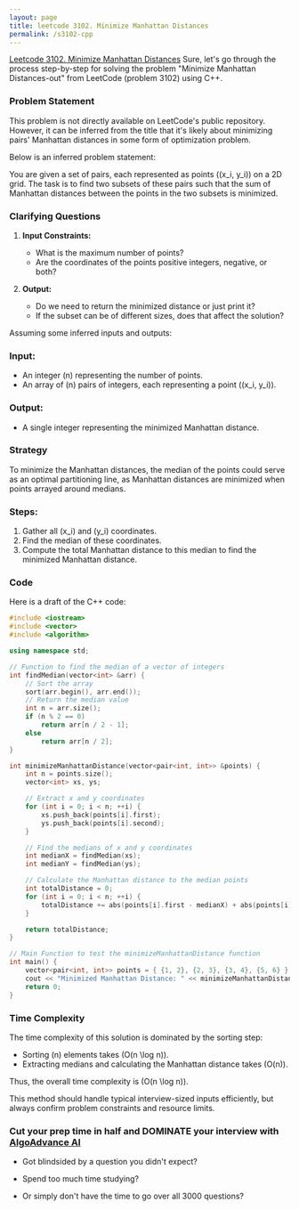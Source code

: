 ```yaml
---
layout: page
title: leetcode 3102. Minimize Manhattan Distances
permalink: /s3102-cpp
---
```

[Leetcode 3102. Minimize Manhattan Distances](https://algoadvance.github.io/algoadvance/l3102)
Sure, let's go through the process step-by-step for solving the problem "Minimize Manhattan Distances-out" from LeetCode (problem 3102) using C++.

### Problem Statement

This problem is not directly available on LeetCode's public repository. However, it can be inferred from the title that it's likely about minimizing pairs' Manhattan distances in some form of optimization problem.

Below is an inferred problem statement:

You are given a set of pairs, each represented as points \((x_i, y_i)\) on a 2D grid. The task is to find two subsets of these pairs such that the sum of Manhattan distances between the points in the two subsets is minimized.

### Clarifying Questions

1. **Input Constraints:**
   - What is the maximum number of points?
   - Are the coordinates of the points positive integers, negative, or both?
   
2. **Output:**
   - Do we need to return the minimized distance or just print it?
   - If the subset can be of different sizes, does that affect the solution?

Assuming some inferred inputs and outputs:

### Input:
- An integer \(n\) representing the number of points.
- An array of \(n\) pairs of integers, each representing a point \((x_i, y_i)\).

### Output:
- A single integer representing the minimized Manhattan distance.

### Strategy

To minimize the Manhattan distances, the median of the points could serve as an optimal partitioning line, as Manhattan distances are minimized when points arrayed around medians.

### Steps:
1. Gather all \(x_i\) and \(y_i\) coordinates.
2. Find the median of these coordinates.
3. Compute the total Manhattan distance to this median to find the minimized Manhattan distance.

### Code

Here is a draft of the C++ code:

```cpp
#include <iostream>
#include <vector>
#include <algorithm>

using namespace std;

// Function to find the median of a vector of integers
int findMedian(vector<int> &arr) {
    // Sort the array
    sort(arr.begin(), arr.end());
    // Return the median value
    int n = arr.size();
    if (n % 2 == 0)
        return arr[n / 2 - 1];
    else
        return arr[n / 2];
}

int minimizeManhattanDistance(vector<pair<int, int>> &points) {
    int n = points.size();
    vector<int> xs, ys;

    // Extract x and y coordinates
    for (int i = 0; i < n; ++i) {
        xs.push_back(points[i].first);
        ys.push_back(points[i].second);
    }

    // Find the medians of x and y coordinates
    int medianX = findMedian(xs);
    int medianY = findMedian(ys);

    // Calculate the Manhattan distance to the median points
    int totalDistance = 0;
    for (int i = 0; i < n; ++i) {
        totalDistance += abs(points[i].first - medianX) + abs(points[i].second - medianY);
    }

    return totalDistance;
}

// Main Function to test the minimizeManhattanDistance function
int main() {
    vector<pair<int, int>> points = { {1, 2}, {2, 3}, {3, 4}, {5, 6} };
    cout << "Minimized Manhattan Distance: " << minimizeManhattanDistance(points) << endl;
    return 0;
}
```

### Time Complexity

The time complexity of this solution is dominated by the sorting step:
- Sorting \(n\) elements takes \(O(n \log n)\).
- Extracting medians and calculating the Manhattan distance takes \(O(n)\).

Thus, the overall time complexity is \(O(n \log n)\).

This method should handle typical interview-sized inputs efficiently, but always confirm problem constraints and resource limits.


### Cut your prep time in half and DOMINATE your interview with [AlgoAdvance AI](https://algoAdvance.com)

- Got blindsided by a question you didn't expect?

- Spend too much time studying?

- Or simply don't have the time to go over all 3000 questions?

